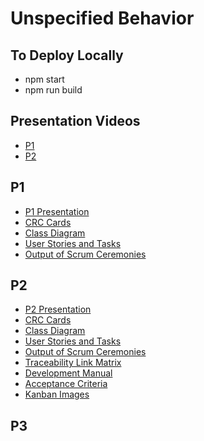 # Unspecified Behavior

## To Deploy Locally
* npm start
* npm run build

## Presentation Videos
* [P1](https://youtu.be/eE9ReTSFLEc)
* [P2](https://youtu.be/UoQXpszqEjc)

## P1
* [P1 Presentation](Documents/P1Presentation.pdf)
* [CRC Cards](Documents/CRC.pdf)
* [Class Diagram](Documents/ClassDiagram.pdf)
* [User Stories and Tasks](Documents/UserStories&Tasks.pdf)
* [Output of Scrum Ceremonies](Documents/OutputofScrumCeremonies.pdf)

## P2
* [P2 Presentation](Documents/P2Presentation.pptx)
* [CRC Cards](Documents/CRC_P2.pdf)
* [Class Diagram](Documents/GameClassDiagram.vsd)
* [User Stories and Tasks](Documents/UserStories&Tasks.pdf)
* [Output of Scrum Ceremonies](Documents/P2OutputofScrumCeremonies.docx)
* [Traceability Link Matrix](Documents/TraceabilityLinkMatrix.xlsx)
* [Development Manual](Documents/PortalChessDevelopmentManual.docx)
* [Acceptance Criteria](Documents/AcceptanceCriteria.md)
* [Kanban Images](Documents/Kanban)

## P3



